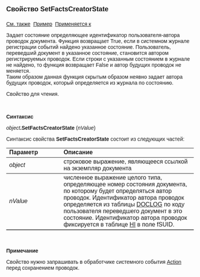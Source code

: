 ﻿<html>
<head>
<title>Документ\SetFactsCreatorState</title>
</head>

<body>

<p><font size="4" face="Arial"><strong>Свойство SetFactsCreatorState<br>
<br>
</strong></font><font face="Arial"><a href="../Functions/DocumentsCirculation/StateMovedSUID.html">
См. также</a>&nbsp; <u>Пример</u>&nbsp; <a href="../Asdoc.html">Применяется к</a></font></p>

<p class="label"><font face="Arial">Задает состояние определяющее 
идентификатор пользователя-автора проводок документа. Функция возвращает True, 
если в системном журнале регистрации событий найдено указанное состояние. 
Пользователь, переведший документ в указанное состояние, становится автором 
регистрируемых проводок. Если строки с указанным состоянием в журнале не 
найдено, то функция возвращает False и автор будущих проводок не меняется. <br>
Таким образом данная функция скрытым образом неявно задает автора будущих 
проводок, который определяется из журнала по состоянию. </font></p>

<p class="label"><font face="Arial">Свойство для чтения.</font></p>

<p class="label">&nbsp;</p>

<p class="label"><b><font face="Arial">Синтаксис</font></b></p>

<p><font face="Arial"><em>object</em><strong>.SetFactsCreatorState</strong> 
(<em>nValue</em>)</font></p>

<p><font face="Arial">Синтаксис свойства <strong>SetFactsCreatorState</strong>
состоит из следующих частей:</font></p>

<table border="1" cellPadding="5" cols="2" frame="below" rules="rows">
<TBODY>
  <tr vAlign="top">
    <td class="label" width="29%"><font face="Arial"><b>Параметр</b></font></td>
    <td class="label" width="71%"><font face="Arial"><strong>Описание</strong></font></td>
  </tr>
  <tr>
    <td width="29%"><em><font face="Arial">object</font></em></td>
    <td width="71%"><font face="Arial">строковое выражение, являющееся 
	ссылкой на экземпляр документа</font></td>
  </tr>
  <tr>
    <td width="29%"><font face="Arial"><em>nValue</em></font></td>
    <td width="71%"><font face="Arial">численное выражение целого 
	типа, определяющее номер состояния документа, по которому будет определяться 
	автор проводок. Идентификатор автора проводок определяется из таблицы <a href="../../Database/DocLog.html">
	DOCLOG</a>
    по коду пользователя переведшего документ в это состояние. Идентификатор 
	автора проводок фиксируется в таблице <a href="../../Database/Hi.html">HI</a> 
	в поле fSUID. </font></td>
  </tr>
</TBODY>
</table>

<p class="label">&nbsp;</p>

<p class="label"><font face="Arial"><b>Примечание</b></font></p>

<p class="label"><font face="Arial">Свойство нужно запрашивать в 
обработчике системного события <a
href="../../ScriptProcs/Action.html">Action</a> перед сохранением проводок. </font></p>
</body>
</html>
